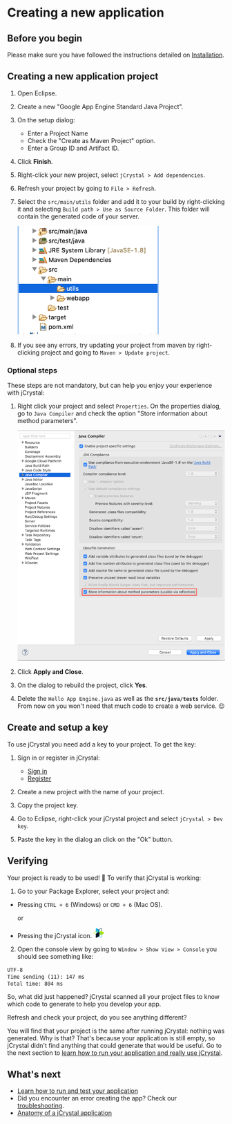 # Creating a new application

## Before you begin

Please make sure you have followed the instructions detailed on [Installation](installation.md).

## Creating a new application project

1. Open Eclipse.

2. Create a new "Google App Engine Standard Java Project". 

3. On the setup dialog:
    - Enter a Project Name 
    - Check the "Create as Maven Project" option.
    - Enter a Group ID and Artifact ID.

4. Click **Finish**. 

5. Right-click your new project, select `jCrystal > Add dependencies`. 

6. Refresh your project by going to `File > Refresh`.

7. Select the `src/main/utils` folder and add it to your build by right-clicking it and selecting `Build path > Use as Source Folder`. This folder will contain the generated code of your server.

    <img src="../images/utils_folder.png" alt="Utils folder" height="250">

8.  If you see any errors, try updating your project from maven by right-clicking project and going to `Maven > Update project`.

### Optional steps

These steps are not mandatory, but can help you enjoy your experience with jCrystal:

1. Right click your project and select `Properties`. On the properties dialog, go to `Java Compiler` and check the option "Store information about method parameters". 

     <img src="../images/store_information.png" alt="Store information about method parameters">

2. Click **Apply and Close**. 

3. On the dialog to rebuild the project, click **Yes**.

4. Delete the `Hello App Engine.java` as well as the **`src/java/tests`** folder. From now on you won't need that much code to create a web service. :wink:


## Create and setup a key

To use jCrystal you need add a key to your project. To get the key:

1. Sign in or register in jCrystal:
    - [Sign in](https://jcrystal.dev/#/index/login)
    - [Register](https://jcrystal.dev/#/index/registry)

2. Create a new project with the name of your project.

3. Copy the project key.

4. Go to Eclipse, right-click your jCrystal project and select `jCrystal > Dev key`.

5. Paste the key in the dialog an click on the "Ok" button.

## Verifying
Your project is ready to be used! :tada: To verify that jCrystal is working:

1. Go to your Package Explorer, select your project and: 
- Pressing  `CTRL + 6` (Windows) or `CMD + 6` (Mac OS).

    or
- Pressing the jCrystal icon. <img src="../images/logo_min.png" alt="jCrystal Logo">

2. Open the console view by going to `Window > Show View > Console` you should see something like:

```
UTF-8
Time sending (11): 147 ms
Total time: 804 ms
```

So, what did just happened? jCrystal scanned all your project files to know which code to generate to help you develop your app. 

Refresh and check your project, do you see anything different? 

You will find that your project is the same after running jCrystal: nothing was generated. Why is that? That's because your application is still empty, so jCrystal didn't find anything that could generate that would be useful. Go to the next section to [learn how to run your application and really use jCrystal](run_test.md).


## What's next
- [Learn how to run and test your application](run_test.md) 
- Did you encounter an error creating the app? Check our [troubleshooting](troubleshooting.md). 
- [Anatomy of a jCrystal application](anatomy.md) 
